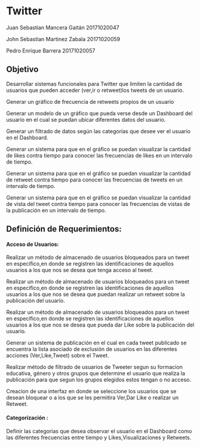 # Twitter

Juan Sebastian Mancera Gaitán 20171020047

John Sebastian Martinez Zabala 20171020059

Pedro Enrique Barrera 20171020057


## Objetivo 


Desarrollar sistemas funcionales para Twitter que limiten la cantidad de usuarios que pueden acceder (ver,ir o retweet)los tweets de un usuario.

Generar un gráfico de frecuencia de retweets propios de un usuario

Generar un modelo de un  gráfico que  pueda verse desde un Dashboard del usuario en el cual se puedan ubicar diferentes datos del usuario.

Generar un filtrado de datos según las categorías que desee ver el usuario en el Dashboard.

Generar un sistema para que en el gráfico se puedan visualizar la cantidad de likes contra tiempo para conocer las frecuencias de likes en un intervalo de tiempo.

Generar un sistema para que en el gráfico se puedan visualizar la cantidad de retweet contra tiempo para conocer las frecuencias de tweets en un intervalo de tiempo.

Generar un sistema para que en el gráfico se puedan visualizar la cantidad de vista del tweet contra tiempo para conocer las frecuencias de vistas de la publicación en un intervalo de tiempo.


## Definición de Requerimientos:

#### Acceso de Usuarios:

Realizar  un método de almacenado de usuarios bloqueados para un tweet  en específico,en donde se registren las identificaciones de aquellos usuarios a los que nos se desea que tenga acceso al tweet.

Realizar  un método de almacenado de usuarios bloqueados para un tweet  en específico,en donde se registren las identificaciones de aquellos usuarios a los que nos se desea que puedan realizar un retweet sobre la publicación del usuario.

Realizar  un método de almacenado de usuarios bloqueados para un tweet  en específico,en donde se registren las identificaciones de aquellos usuarios a los que nos se desea que pueda dar Like sobre la publicación del usuario.

Generar un sistema de publicación en el cual en cada tweet publicado se encuentra la lista asociado de exclusión de usuarios en las diferentes acciones (Ver,Like,Tweet) sobre el Tweet.

Realizar método de filtrado de usuarios de Tweeter segun su formacion educativa, género y otros grupos que determine el usuario que realiza la publicación para que segun los grupos elegidos estos tengan o no acceso. 

Creacion de una interfaz en donde se seleccione los usuarios que se desean bloquear o a los que se les permitira Ver,Dar Like o realizar un Retweet.


####  Categorización :

Definir las categorias que desea observar el usuario en el Dashboard como las diferentes frecuencias entre tiempo y Likes,Visualizaciones y Retweets.

